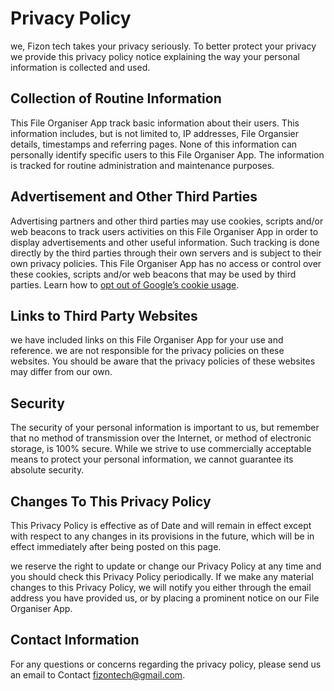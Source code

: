 # Privacy Policy

we, Fizon tech takes your privacy seriously. To better protect your privacy we provide this privacy policy notice explaining the way your personal information is collected and used.


## Collection of Routine Information

This File Organiser App track basic information about their users. This information includes, but is not limited to, IP addresses, File Organsier details, timestamps and referring pages. None of this information can personally identify specific users to this File Organiser App. The information is tracked for routine administration and maintenance purposes.




## Advertisement and Other Third Parties

Advertising partners and other third parties may use cookies, scripts and/or web beacons to track users activities on this File Organiser App in order to display advertisements and other useful information. Such tracking is done directly by the third parties through their own servers and is subject to their own privacy policies. This File Organiser App has no access or control over these cookies, scripts and/or web beacons that may be used by third parties. Learn how to [opt out of Google’s cookie usage](http://www.google.com/privacy_ads.html).


## Links to Third Party Websites

we have included links on this File Organiser App for your use and reference. we are not responsible for the privacy policies on these websites. You should be aware that the privacy policies of these websites may differ from our own.


## Security

The security of your personal information is important to us, but remember that no method of transmission over the Internet, or method of electronic storage, is 100% secure. While we strive to use commercially acceptable means to protect your personal information, we cannot guarantee its absolute security.


## Changes To This Privacy Policy

This Privacy Policy is effective as of Date and will remain in effect except with respect to any changes in its provisions in the future, which will be in effect immediately after being posted on this page.

we reserve the right to update or change our Privacy Policy at any time and you should check this Privacy Policy periodically. If we make any material changes to this Privacy Policy, we will notify you either through the email address you have provided us, or by placing a prominent notice on our File Organiser App.


## Contact Information

For any questions or concerns regarding the privacy policy, please send us an email to Contact fizontech@gmail.com.
